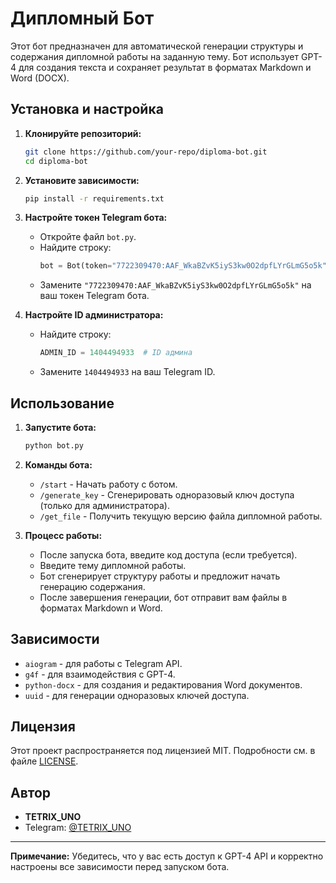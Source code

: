  # Дипломный Бот

Этот бот предназначен для автоматической генерации структуры и содержания дипломной работы на заданную тему. Бот использует GPT-4 для создания текста и сохраняет результат в форматах Markdown и Word (DOCX).

## Установка и настройка

1. **Клонируйте репозиторий:**
   ```bash
   git clone https://github.com/your-repo/diploma-bot.git
   cd diploma-bot
   ```

2. **Установите зависимости:**
   ```bash
   pip install -r requirements.txt
   ```

3. **Настройте токен Telegram бота:**
   - Откройте файл `bot.py`.
   - Найдите строку:
     ```python
     bot = Bot(token="7722309470:AAF_WkaBZvK5iyS3kw0O2dpfLYrGLmG5o5k")
     ```
   - Замените `"7722309470:AAF_WkaBZvK5iyS3kw0O2dpfLYrGLmG5o5k"` на ваш токен Telegram бота.

4. **Настройте ID администратора:**
   - Найдите строку:
     ```python
     ADMIN_ID = 1404494933  # ID админа
     ```
   - Замените `1404494933` на ваш Telegram ID.

## Использование

1. **Запустите бота:**
   ```bash
   python bot.py
   ```

2. **Команды бота:**
   - `/start` - Начать работу с ботом.
   - `/generate_key` - Сгенерировать одноразовый ключ доступа (только для администратора).
   - `/get_file` - Получить текущую версию файла дипломной работы.

3. **Процесс работы:**
   - После запуска бота, введите код доступа (если требуется).
   - Введите тему дипломной работы.
   - Бот сгенерирует структуру работы и предложит начать генерацию содержания.
   - После завершения генерации, бот отправит вам файлы в форматах Markdown и Word.

## Зависимости

- `aiogram` - для работы с Telegram API.
- `g4f` - для взаимодействия с GPT-4.
- `python-docx` - для создания и редактирования Word документов.
- `uuid` - для генерации одноразовых ключей доступа.

## Лицензия

Этот проект распространяется под лицензией MIT. Подробности см. в файле [LICENSE](LICENSE).

## Автор

- **TETRIX_UNO**
- Telegram: [@TETRIX_UNO](https://t.me/TETRIX_UNO)

---

**Примечание:** Убедитесь, что у вас есть доступ к GPT-4 API и корректно настроены все зависимости перед запуском бота.

